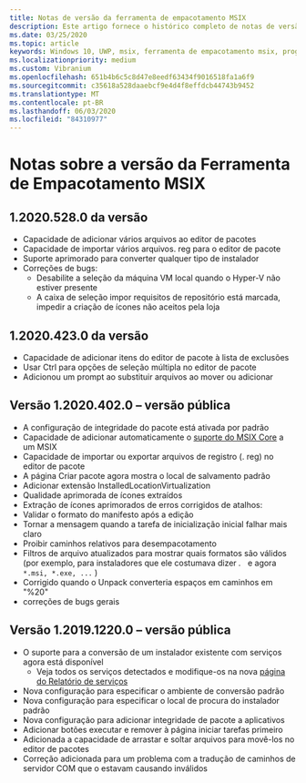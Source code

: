 ```yaml
---
title: Notas de versão da ferramenta de empacotamento MSIX
description: Este artigo fornece o histórico completo de notas de versão para diferentes versões da ferramenta de empacotamento MSIX.
ms.date: 03/25/2020
ms.topic: article
keywords: Windows 10, UWP, msix, ferramenta de empacotamento msix, programa Insider
ms.localizationpriority: medium
ms.custom: Vibranium
ms.openlocfilehash: 651b4b6c5c8d47e8eedf63434f9016518fa1a6f9
ms.sourcegitcommit: c35618a528daaebcf9e4d4f8effdcb44743b9452
ms.translationtype: MT
ms.contentlocale: pt-BR
ms.lasthandoff: 06/03/2020
ms.locfileid: "84310977"
---
```

# <a name="release-notes-for-the-msix-packaging-tool"></a>Notas sobre a versão da Ferramenta de Empacotamento MSIX

## <a name="version-120205280"></a>1.2020.528.0 da versão
- Capacidade de adicionar vários arquivos ao editor de pacotes
- Capacidade de importar vários arquivos. reg para o editor de pacote
- Suporte aprimorado para converter qualquer tipo de instalador
- Correções de bugs:
    - Desabilite a seleção da máquina VM local quando o Hyper-V não estiver presente
    - A caixa de seleção impor requisitos de repositório está marcada, impedir a criação de ícones não aceitos pela loja

## <a name="version-120204230"></a>1.2020.423.0 da versão
- Capacidade de adicionar itens do editor de pacote à lista de exclusões
- Usar Ctrl para opções de seleção múltipla no editor de pacote
- Adicionou um prompt ao substituir arquivos ao mover ou adicionar

## <a name="version-120204020---public-release"></a>Versão 1.2020.402.0 – versão pública
- A configuração de integridade do pacote está ativada por padrão
- Capacidade de adicionar automaticamente o [suporte do MSIX Core](../../msix-core/msixcore.md) a um MSIX
- Capacidade de importar ou exportar arquivos de registro (. reg) no editor de pacote
- A página Criar pacote agora mostra o local de salvamento padrão
- Adicionar extensão InstalledLocationVirtualization
- Qualidade aprimorada de ícones extraídos
- Extração de ícones aprimorados de erros corrigidos de atalhos:
- Validar o formato do manifesto após a edição 
- Tornar a mensagem quando a tarefa de inicialização inicial falhar mais claro 
- Proibir caminhos relativos para desempacotamento 
- Filtros de arquivo atualizados para mostrar quais formatos são válidos (por exemplo, para instaladores que ele costumava dizer *.*   e agora `*.msi, *.exe, ...` ) 
- Corrigido quando o Unpack converteria espaços em caminhos em "%20"
- correções de bugs gerais

## <a name="version-1201912200---public-release"></a>Versão 1.2019.1220.0 – versão pública
- O suporte para a conversão de um instalador existente com serviços agora está disponível
  - Veja todos os serviços detectados e modifique-os na nova [página do Relatório de serviços](../convert-an-installer-with-services.md)
- Nova configuração para especificar o ambiente de conversão padrão
- Nova configuração para especificar o local de procura do instalador padrão
- Nova configuração para adicionar integridade de pacote a aplicativos
- Adicionar botões executar e remover à página iniciar tarefas primeiro
- Adicionada a capacidade de arrastar e soltar arquivos para movê-los no editor de pacotes
- Correção adicionada para um problema com a tradução de caminhos de servidor COM que o estavam causando inválidos
